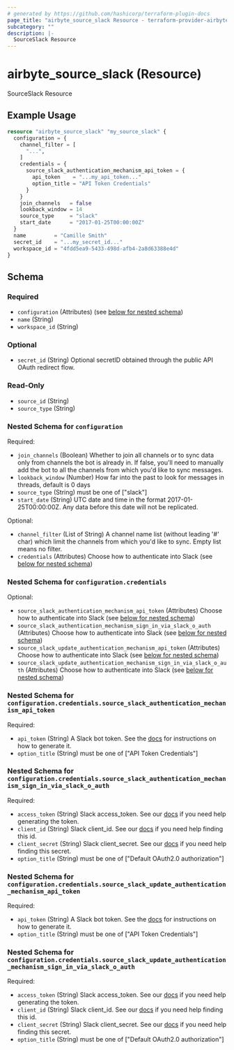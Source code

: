 ```yaml
---
# generated by https://github.com/hashicorp/terraform-plugin-docs
page_title: "airbyte_source_slack Resource - terraform-provider-airbyte"
subcategory: ""
description: |-
  SourceSlack Resource
---
```


# airbyte_source_slack (Resource)

SourceSlack Resource

## Example Usage

```terraform
resource "airbyte_source_slack" "my_source_slack" {
  configuration = {
    channel_filter = [
      "...",
    ]
    credentials = {
      source_slack_authentication_mechanism_api_token = {
        api_token    = "...my_api_token..."
        option_title = "API Token Credentials"
      }
    }
    join_channels   = false
    lookback_window = 14
    source_type     = "slack"
    start_date      = "2017-01-25T00:00:00Z"
  }
  name         = "Camille Smith"
  secret_id    = "...my_secret_id..."
  workspace_id = "4fdd5ea9-5433-498d-afb4-2a8d63388e4d"
}
```

<!-- schema generated by tfplugindocs -->
## Schema

### Required

- `configuration` (Attributes) (see [below for nested schema](#nestedatt--configuration))
- `name` (String)
- `workspace_id` (String)

### Optional

- `secret_id` (String) Optional secretID obtained through the public API OAuth redirect flow.

### Read-Only

- `source_id` (String)
- `source_type` (String)

<a id="nestedatt--configuration"></a>
### Nested Schema for `configuration`

Required:

- `join_channels` (Boolean) Whether to join all channels or to sync data only from channels the bot is already in.  If false, you'll need to manually add the bot to all the channels from which you'd like to sync messages.
- `lookback_window` (Number) How far into the past to look for messages in threads, default is 0 days
- `source_type` (String) must be one of ["slack"]
- `start_date` (String) UTC date and time in the format 2017-01-25T00:00:00Z. Any data before this date will not be replicated.

Optional:

- `channel_filter` (List of String) A channel name list (without leading '#' char) which limit the channels from which you'd like to sync. Empty list means no filter.
- `credentials` (Attributes) Choose how to authenticate into Slack (see [below for nested schema](#nestedatt--configuration--credentials))

<a id="nestedatt--configuration--credentials"></a>
### Nested Schema for `configuration.credentials`

Optional:

- `source_slack_authentication_mechanism_api_token` (Attributes) Choose how to authenticate into Slack (see [below for nested schema](#nestedatt--configuration--credentials--source_slack_authentication_mechanism_api_token))
- `source_slack_authentication_mechanism_sign_in_via_slack_o_auth` (Attributes) Choose how to authenticate into Slack (see [below for nested schema](#nestedatt--configuration--credentials--source_slack_authentication_mechanism_sign_in_via_slack_o_auth))
- `source_slack_update_authentication_mechanism_api_token` (Attributes) Choose how to authenticate into Slack (see [below for nested schema](#nestedatt--configuration--credentials--source_slack_update_authentication_mechanism_api_token))
- `source_slack_update_authentication_mechanism_sign_in_via_slack_o_auth` (Attributes) Choose how to authenticate into Slack (see [below for nested schema](#nestedatt--configuration--credentials--source_slack_update_authentication_mechanism_sign_in_via_slack_o_auth))

<a id="nestedatt--configuration--credentials--source_slack_authentication_mechanism_api_token"></a>
### Nested Schema for `configuration.credentials.source_slack_authentication_mechanism_api_token`

Required:

- `api_token` (String) A Slack bot token. See the <a href="https://docs.airbyte.com/integrations/sources/slack">docs</a> for instructions on how to generate it.
- `option_title` (String) must be one of ["API Token Credentials"]


<a id="nestedatt--configuration--credentials--source_slack_authentication_mechanism_sign_in_via_slack_o_auth"></a>
### Nested Schema for `configuration.credentials.source_slack_authentication_mechanism_sign_in_via_slack_o_auth`

Required:

- `access_token` (String) Slack access_token. See our <a href="https://docs.airbyte.com/integrations/sources/slack">docs</a> if you need help generating the token.
- `client_id` (String) Slack client_id. See our <a href="https://docs.airbyte.com/integrations/sources/slack">docs</a> if you need help finding this id.
- `client_secret` (String) Slack client_secret. See our <a href="https://docs.airbyte.com/integrations/sources/slack">docs</a> if you need help finding this secret.
- `option_title` (String) must be one of ["Default OAuth2.0 authorization"]


<a id="nestedatt--configuration--credentials--source_slack_update_authentication_mechanism_api_token"></a>
### Nested Schema for `configuration.credentials.source_slack_update_authentication_mechanism_api_token`

Required:

- `api_token` (String) A Slack bot token. See the <a href="https://docs.airbyte.com/integrations/sources/slack">docs</a> for instructions on how to generate it.
- `option_title` (String) must be one of ["API Token Credentials"]


<a id="nestedatt--configuration--credentials--source_slack_update_authentication_mechanism_sign_in_via_slack_o_auth"></a>
### Nested Schema for `configuration.credentials.source_slack_update_authentication_mechanism_sign_in_via_slack_o_auth`

Required:

- `access_token` (String) Slack access_token. See our <a href="https://docs.airbyte.com/integrations/sources/slack">docs</a> if you need help generating the token.
- `client_id` (String) Slack client_id. See our <a href="https://docs.airbyte.com/integrations/sources/slack">docs</a> if you need help finding this id.
- `client_secret` (String) Slack client_secret. See our <a href="https://docs.airbyte.com/integrations/sources/slack">docs</a> if you need help finding this secret.
- `option_title` (String) must be one of ["Default OAuth2.0 authorization"]


